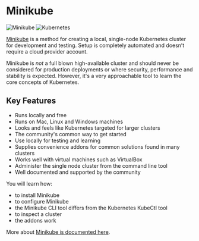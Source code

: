 # Minikube #

![Minikube](/javajon/courses/kubernetes-serverless/openfaas/assets/minikube.png "Minikube")
![Kubernetes](/javajon/courses/kubernetes-serverless/openfaas/assets/kubernetes.png "Kubernetes")

[Minikube](https://kubernetes.io/docs/setup/minikube/) is a method for creating a local, single-node Kubernetes cluster for development and testing. Setup is completely automated and doesn’t require a cloud provider account.

Minikube is _not_ a full blown high-available cluster and should never be considered for production deployments or where security, performance and stability is expected. However, it's a very approachable tool to learn the core concepts of Kubernetes.

## Key Features ##

- Runs locally and free
- Runs on Mac, Linux and Windows machines
- Looks and feels like Kubernetes targeted for larger clusters
- The community's common way to get started
- Use locally for testing and learning
- Supplies convenience addons for common solutions found in many clusters
- Works well with virtual machines such as VirtualBox
- Administer the single node cluster from the command line tool
- Well documented and supported by the community

You will learn how:

- to install Minikube
- to configure Minikube
- the Minikube CLI tool differs from the Kubernetes KubeCtl tool
- to inspect a cluster
- the addons work

More about [Minikube is documented here](https://kubernetes.io/docs/setup/minikube/).
